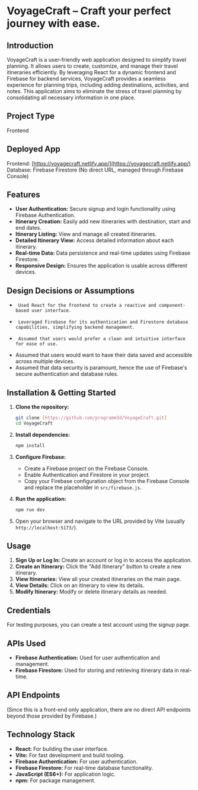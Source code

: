 # VoyageCraft – Craft your perfect journey with ease.

## Introduction

VoyageCraft is a user-friendly web application designed to simplify travel planning. It allows users to create, customize, and manage their travel itineraries efficiently. By leveraging React for a dynamic frontend and Firebase for backend services, VoyageCraft provides a seamless experience for planning trips, including adding destinations, activities, and notes. This application aims to eliminate the stress of travel planning by consolidating all necessary information in one place.

## Project Type

Frontend

## Deployed App

Frontend: [https://voyagecraft.netlify.app/](https://voyagecraft.netlify.app/)
Database: Firebase Firestore (No direct URL, managed through Firebase Console)

## Features

- **User Authentication:** Secure signup and login functionality using Firebase Authentication.
- **Itinerary Creation:** Easily add new itineraries with destination, start and end dates.
- **Itinerary Listing:** View and manage all created itineraries.
- **Detailed Itinerary View:** Access detailed information about each itinerary.
- **Real-time Data:** Data persistence and real-time updates using Firebase Firestore.
- **Responsive Design:** Ensures the application is usable across different devices.

## Design Decisions or Assumptions

-      Used React for the frontend to create a reactive and component-based user interface.
-      Leveraged Firebase for its authentication and Firestore database capabilities, simplifying backend management.
-      Assumed that users would prefer a clean and intuitive interface for ease of use.
- Assumed that users would want to have their data saved and accessible across multiple devices.
- Assumed that data security is paramount, hence the use of Firebase's secure authentication and database rules.

## Installation & Getting Started

1.  **Clone the repository:**

    ```bash
    git clone [https://github.com/programm3d/VoyageCraft.git]
    cd VoyageCraft
    ```

2.  **Install dependencies:**

    ```bash
    npm install
    ```

3.  **Configure Firebase:**

    - Create a Firebase project on the Firebase Console.
    - Enable Authentication and Firestore in your project.
    - Copy your Firebase configuration object from the Firebase Console and replace the placeholder in `src/firebase.js`.

4.  **Run the application:**

    ```bash
    npm run dev
    ```

5.  Open your browser and navigate to the URL provided by Vite (usually `http://localhost:5173/`).

## Usage

1.  **Sign Up or Log In:** Create an account or log in to access the application.
2.  **Create an Itinerary:** Click the "Add Itinerary" button to create a new itinerary.
3.  **View Itineraries:** View all your created itineraries on the main page.
4.  **View Details:** Click on an itinerary to view its details.
5.  **Modify Itinerary:** Modify or delete itinerary details as needed.


## Credentials

For testing purposes, you can create a test account using the signup page.

## APIs Used

- **Firebase Authentication:** Used for user authentication and management.
- **Firebase Firestore:** Used for storing and retrieving itinerary data in real-time.

## API Endpoints

(Since this is a front-end only application, there are no direct API endpoints beyond those provided by Firebase.)

## Technology Stack

- **React:** For building the user interface.
- **Vite:** For fast development and build tooling.
- **Firebase Authentication:** For user authentication.
- **Firebase Firestore:** For real-time database functionality.
- **JavaScript (ES6+):** For application logic.
- **npm:** For package management.
